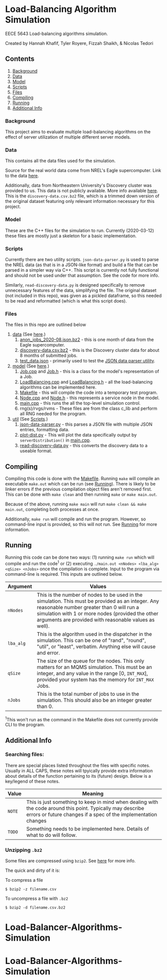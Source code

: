 # Load-Balancing Algorithm Simulation

EECE 5643 Load-balancing algorithms simulation.

Created by Hannah Khafif, Tyler Royere, Fizzah Shaikh, & Nicolas Tedori

## Contents

1. [Background](#background)
3. [Data](#data)
4. [Model](#model)
5. [Scripts](#scripts)
2. [Files](#files)
7. [Compiling](#compiling)
8. [Running](#running)
6. [Additional Info](#additional-info)

### Background

This project aims to evaluate multiple load-balancing algorithms on the effect of server utilization of multiple different server models.

### Data

This contains all the data files used for the simulation.

Source for the real world data come from NREL's Eagle supercomputer. Link to the data [here](https://data.nrel.gov/submissions/152).

Additionally, data from Northeastern University's Discovery cluster was provided to us. This data is not publicly available. More info available [here](https://rc.northeastern.edu/). This is the `discovery-data.csv.bz2` file, which is a trimmed down version of the original dataset featuring only relevant information necessary for this project.

### Model

These are the C++ files for the simulation to run. Currently (2020-03-12) these files are mostly just a skeleton for a basic implementation.

### Scripts

Currently there are two utility scripts. `json-data-parser.py` is used to parse the NREL data (as that is in a JSON-like format) and build a file that can be parsed in a simpler way via C++. This script is currently not fully functional and should not be used under that assumption. See the code for more info.

Similarly, `read-discovery-data.py` is designed specifically to remove unnecessary features of the data, simplifying the file. The original dataset (not included in this repo), was given as a pickled dataframe, so this needed to be read and reformatted (which is what this script does).

### Files

The files in this repo are outlined below

1. [data](./data) (See [here](#data).)
   1. [anon_jobs_2020-08.json.bz2](./data/anon_jobs_2020-08.json.bz2) - this is one month of data from the Eagle supercomputer.
   2. [discovery-data.csv.bz2](./data/discovery-data.csv.bz2) - this is the Discovery cluster data for about 8 months of submitted jobs.
   3. [test_data.json](./data/test_data.json) - primarily used to test the [JSON data parser utility](./util/json-data-parser.py).
2. [model](./model) (See [here](#model).)
   1. [Job.cpp](./model/Job.cpp) and [Job.h](./model/Job.h) - this is a class for the model's representation of a Job.
   2. [LoadBalancing.cpp](./model/LoadBalancing.cpp) and [LoadBalancing.h](./model/LoadBalancing.h) - all the load-balancing algorithms can be implemented here.
   3. [Makefile](./model/Makefile) - this will compile the code into a temporary test program.
   4. [Node.cpp](./model/Node.cpp) and [Node.h](./model/Node.h) - this represents a service node in the model.
   5. [main.cpp](./model/main.cpp) - this runs the all the top-level simulation control.
   6. rng(s)/rvgs/rvms - These files are from the class c_lib and perform all RNG needed for the program.
3. [util](./util) (See [Scripts](#scripts).)
     1. [json-data-parser.py](./util/json-data-parser.py) - this parses a JSON file with multiple JSON entries, formatting data.
     2. [plot-dist.py](./util/plot-dist.py) - This will plot the data specifically output by `serverDistribution()` in [main.cpp](./model/main.cpp).
     3. [read-discovery-data.py](./util/read-discovery-data.py) - this converts the discovery data to a useable format.

## Compiling

Compiling this code is done with the [Makefile](./model/Makefile). Running `make` will compile an executable `make.out` which can be run (see [Running](#running)). There is likely to be linker errors if the previous compilation object files aren't removed first. This can be done with `make clean` and then running `make` or `make main.out`.

Because of the above, running `make main` will run `make clean && make main.out`, completing both processes at once.

Additionally, `make run` will compile and run the program. However, so command-line input is provided, so this will not run. See [Running](#running) for more information.

## Running

Running this code can be done two ways: (1) running `make run` which will compile and run the code<sup>1</sup> or (2) executing `./main.out <nNodes> <lba_alg> <qSize> <nJobs>` once the compilation is complete. Input to the program via command-line is required. This inputs are outlined below.

| Argument | Values |
|-|-|
| `nNodes` | This is the number of nodes to be used in the simulation. This must be provided as an integer. Any reasonable number greater than 0 will run a simulation with 1 or more nodes (provided the other arguments are provided with reasonable values as well). |
| `lba_alg` | This is the algorithm used in the dispatcher in the simulation. This can be one of "rand", "round", "util", or "least", verbatim. Anything else will cause and error. |
| `qSize` | The size of the queue for the nodes. This only matters for an MQMS simulation. This must be an integer, and any value in the range [0, `INT_MAX`], provided your system has the memory for `INT_MAX` Jobs. |  
| `nJobs` | This is the total number of jobs to use in the simulation. This should also be an integer greater than 0. |

<sup>1</sup>This won't run as the command in the Makefile does not currently provide CLI to the program.

## Additional Info 

### Searching files:

There are special places listed throughout the files with specific notes. Usually in ALL CAPS, these notes will tpyically provide extra information about details of the function pertaining to its (future) design. Below is a key/legend of these notes.

| Value | Meaning |
|-|-|
| `NOTE` | This is just something to keep in mind when dealing with the code around this point. Typically may describe errors or future changes if a spec of the implementation changes |
| `TODO` | Something needs to be implemented here. Details of what to do will follow. |

### Unzipping `.bz2`

Some files are compressed using `bzip2`. See [here](https://linux.die.net/man/1/bzip2) for more info.

The quick and dirty of it is:

To compress a file
```
$ bzip2 -z filename.csv
```

To uncompress a file with `.bz2`
```
$ bzip2 -d filename.csv.bz2
```
# Load-Balancer-Algorithms-Simulation
# Load-Balancer-Algorithms-Simulation
